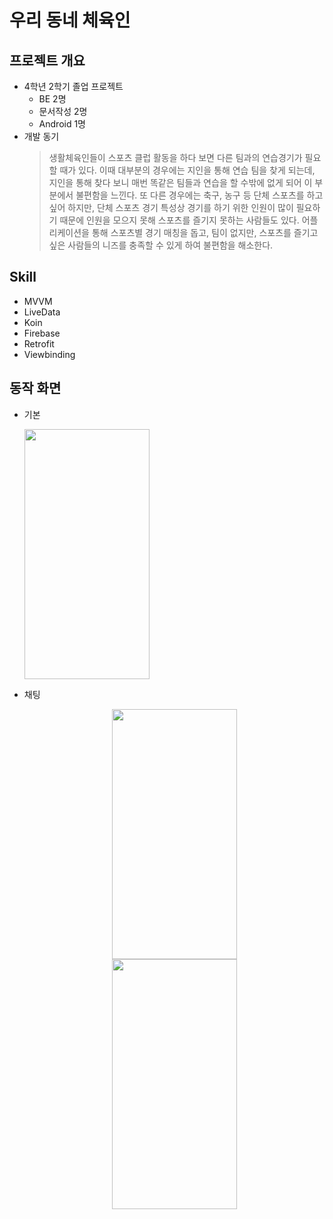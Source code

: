 # 우리 동네 체육인
## 프로젝트 개요
- 4학년 2학기 졸업 프로젝트
    - BE 2명
    - 문서작성 2명
    - Android 1명
- 개발 동기
    > 생활체육인들이 스포츠 클럽 활동을 하다 보면 다른 팀과의 연습경기가 필요할 때가 있다. 이때 대부분의 경우에는 지인을 통해 연습 팀을 찾게 되는데, 지인을 통해 찾다 보니 매번 똑같은 팀들과 연습을 할 수밖에 없게 되어 이 부분에서 불편함을 느낀다. 또 다른 경우에는 축구, 농구 등 단체 스포츠를 하고 싶어 하지만, 단체 스포츠 경기 특성상 경기를 하기 위한 인원이 많이 필요하기 때문에 인원을 모으지 못해 스포츠를 즐기지 못하는 사람들도 있다. 어플리케이션을 통해 스포츠별 경기 매칭을 돕고, 팀이 없지만, 스포츠를 즐기고 싶은 사람들의 니즈를 충족할 수 있게 하여 불편함을 해소한다.
## Skill
- MVVM
- LiveData
- Koin
- Firebase
- Retrofit
- Viewbinding
## 동작 화면
- 기본
    <p>
    <img src="https://user-images.githubusercontent.com/41900899/215446221-5bd5f1fa-8c68-4044-913c-bcdfe93d1fdc.gif" width=200 height=400>
    </p>
    
- 채팅
    <figure align="center">
    <img src="https://user-images.githubusercontent.com/41900899/210064119-a2414f37-b091-40bc-8620-cb5a6546e32b.gif" width=200 height=400>
    <img src="https://user-images.githubusercontent.com/41900899/210064173-f7c57ca8-e7a0-4acf-a415-9be84651bdf0.gif" width=200 height=400>
    </figure></p>
